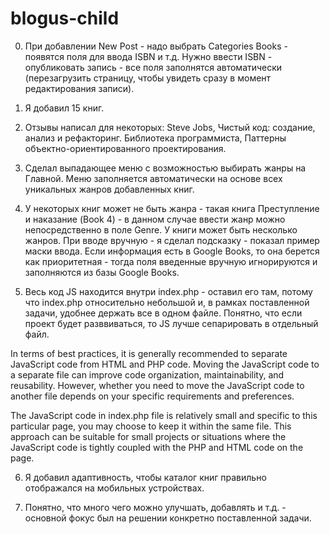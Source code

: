 # blogus-child
 
0) При добавлении New Post - надо выбрать Categories Books - появятся поля для ввода ISBN и т.д. Нужно ввести ISBN - опубликовать запись - все поля заполнятся автоматически (перезагрузить страницу, чтобы увидеть сразу в момент редактирования записи).

1) Я добавил 15 книг.

2) Отзывы написал для некоторых: Steve Jobs, Чистый код: создание, анализ и рефакторинг. Библиотека программиста, Паттерны объектно-ориентированного проектирования.

3) Сделал выпадающее меню с возможностью выбирать жанры на Главной. Меню заполняется автоматически на основе всех уникальных жанров добавленных книг.

4) У некоторых книг может не быть жанра - такая книга Преступление и наказание (Book 4) - в данном случае ввести жанр можно непосредственно в поле Genre. У книги может быть несколько жанров. При вводе вручную - я сделал подсказку - показал пример маски ввода. Если информация есть в Google Books, то она берется как приоритетная - тогда поля введенные вручную игнорируются и заполняются из базы Google Books.

5) Весь код JS находится внутри index.php - оставил его там, потому что index.php относительно небольшой и, в рамках поставленной задачи, удобнее держать все в одном файле. Понятно, что если проект будет разввиваться, то JS лучше сепарировать в отдельный файл.

In terms of best practices, it is generally recommended to separate JavaScript code from HTML and PHP code. Moving the JavaScript code to a separate file can improve code organization, maintainability, and reusability. However, whether you need to move the JavaScript code to another file depends on your specific requirements and preferences.

The JavaScript code in index.php file is relatively small and specific to this particular page, you may choose to keep it within the same file. This approach can be suitable for small projects or situations where the JavaScript code is tightly coupled with the PHP and HTML code on the page.

6) Я добавил адаптивность, чтобы каталог книг правильно отображался на мобильных устройствах.

7) Понятно, что много чего можно улучшать, добавлять и т.д. - основной фокус был на решении конкретно поставленной задачи.

